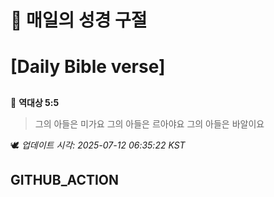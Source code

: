 # 🙏 매일의 성경 구절
# [Daily Bible verse]
##
<!-- START_BIBLE_VERSE -->
📖 **역대상 5:5**
> 그의 아들은 미가요 그의 아들은 르아야요 그의 아들은 바알이요

🕊️ _업데이트 시각: 2025-07-12 06:35:22 KST_
  <!-- END_BIBLE_VERSE -->
## GITHUB_ACTION
